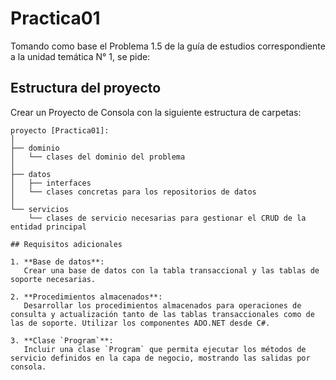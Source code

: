 # Practica01

Tomando como base el Problema 1.5 de la guía de estudios correspondiente a la unidad temática N° 1, se pide:

## Estructura del proyecto

Crear un Proyecto de Consola con la siguiente estructura de carpetas:

```plaintext
proyecto [Practica01]:
│
├── dominio
│   └── clases del dominio del problema
│
├── datos
│   ├── interfaces
│   └── clases concretas para los repositorios de datos
│
└── servicios
    └── clases de servicio necesarias para gestionar el CRUD de la entidad principal

## Requisitos adicionales

1. **Base de datos**:  
   Crear una base de datos con la tabla transaccional y las tablas de soporte necesarias.

2. **Procedimientos almacenados**:  
   Desarrollar los procedimientos almacenados para operaciones de consulta y actualización tanto de las tablas transaccionales como de las de soporte. Utilizar los componentes ADO.NET desde C#.

3. **Clase `Program`**:  
   Incluir una clase `Program` que permita ejecutar los métodos de servicio definidos en la capa de negocio, mostrando las salidas por consola.
